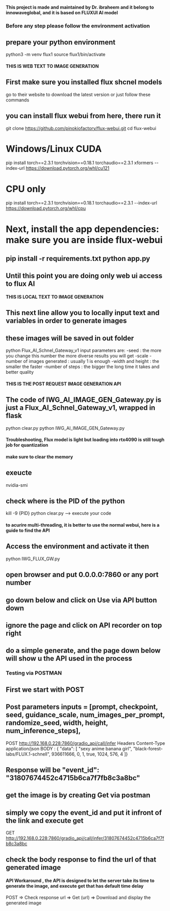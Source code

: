 #### This project is made and maintained by Dr. ibraheem and it belong to innowaveglobal, and it is based on FLUXUI AI model

### Before any step please follow the environment activation
## prepare your python environment 
python3 -m venv flux1
source flux1/bin/activate

#### THIS IS WEB TEXT TO IMAGE GENERATION
## First make sure you installed flux shcnel models
go to their website to download the latest version or just follow these commands

## you can install flux webui from here, there run it
git clone https://github.com/pinokiofactory/flux-webui.git
cd flux-webui

# Windows/Linux CUDA
pip install torch==2.3.1 torchvision==0.18.1 torchaudio==2.3.1 xformers --index-url https://download.pytorch.org/whl/cu121

# CPU only
pip install torch==2.3.1 torchvision==0.18.1 torchaudio==2.3.1 --index-url https://download.pytorch.org/whl/cpu

# Next, install the app dependencies: make sure you are inside flux-webui
pip install -r requirements.txt
python app.py
--------------------------------------------------------------------------------
Until this point you are doing only web ui access to flux AI 
--------------------------------------------------------------------------------

#### THIS IS LOCAL TEXT TO IMAGE GENERATION

## This next line allow you to locally input text and variables in order to generate images
## these images will be saved in out folder
python Flux_AI_Schnel_Gateway_v1
input parameters are:
-seed : the more you change this number the more diverse results you will get
-scale
-number of images generated : usually 1 is enough
-width and height : the smaller the faster 
-number of steps : the bigger the long time it takes and better quality


#### THIS IS THE POST REQUEST IMAGE GENERATION API
## The code of IWG_AI_IMAGE_GEN_Gateway.py is just a Flux_AI_Schnel_Gateway_v1, wrapped in flask
python clear.py
python IWG_AI_IMAGE_GEN_Gateway.py


#### Troubleshooting, Flux model is light but loading into rtx4090 is still tough job for quantization
#### make sure to clear the memory
## exeucte
nvidia-smi
## check where is the PID of the python
kill -9 {PID}
python clear.py
--> execute your code


#### to acurire multi-threading, it is better to use the normal webui, here is a guide to find the API
## Access the environment and activate it then
python IWG_FLUX_GW.py
## open browser and put 0.0.0.0:7860 or any port number
## go down below and click on Use via API button down
## ignore the page and click on API recorder on top right
## do a simple generate, and the page down below will show u the API used in the process

### Testing via POSTMAN
## First we start with POST
## Post parameters inputs = [prompt, checkpoint, seed, guidance_scale, num_images_per_prompt, randomize_seed, width, height, num_inference_steps],

POST 		http://192.168.0.228:7860/gradio_api/call/infer
Headers		Content-Type	application/json
BODY		:
{ 
    "data": [
    "sexy anime banana girl",
    "black-forest-labs/FLUX.1-schnell",
    936611666,
    0,
    1,
    true,
    1024,
    576,
    4
]} 

## Response will be  "event_id": "31807674452c4715b6ca7f7fb8c3a8bc"

## get the image is by creating Get via postman
## simply we copy the event_id and put it infront of the link and execute get
GET 	http://192.168.0.228:7860/gradio_api/call/infer/31807674452c4715b6ca7f7fb8c3a8bc

## check the body response to find the url of that generated image

#### API Workaround , the API is designed to let the server take its time to generate the image, and execute get that has default time delay
POST => Check response url => Get (url) => Download and display the generated image





